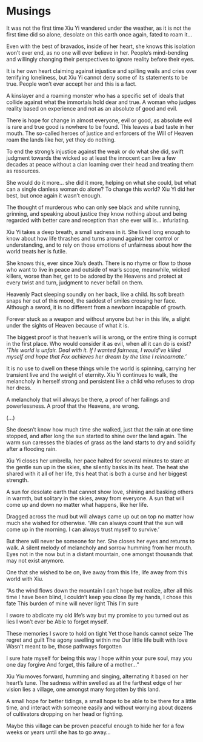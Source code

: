 # Musings

It was not the first time Xiu Yi wandered under the weather, as it is not the first time did so alone, desolate on this earth once again, fated to roam it…

Even with the best of bravados, inside of her heart, she knows this isolation won’t ever end, as no one will ever believe in her. People’s mind-bending and willingly changing their perspectives to ignore reality before their eyes.

It is her own heart claiming against injustice and spilling wails and cries over terrifying loneliness, but Xiu Yi cannot deny some of its statements to be true. People won’t ever accept her and this is a fact. 

A kinslayer and a roaming monster who has a specific set of ideals that collide against what the immortals hold dear and true. A woman who judges reality based on experience and not as an absolute of good and evil.

There is hope for change in almost everyone, evil or good, as absolute evil is rare and true good is nowhere to be found. This leaves a bad taste in her mouth. The so-called heroes of justice and enforcers of the Will of Heaven roam the lands like her, yet they do nothing.

To end the strong’s injustice against the weak or do what she did, swift judgment towards the wicked so at least the innocent can live a few decades at peace without a clan loaming over their head and treating them as resources.

She would do it more… she did it more, helping on what she could, but what can a single clanless woman do alone? To change this world? Xiu Yi did her best, but once again it wasn’t enough.

The thought of murderous who can only see black and white running, grinning, and speaking about justice they know nothing about and being regarded with better care and reception than she ever will is… infuriating.

Xiu Yi takes a deep breath, a small sadness in it. She lived long enough to know about how life thrashes and turns around against her control or understanding, and to rely on those emotions of unfairness about how the world treats her is futile.

She knows this, ever since Xiu’s death. There is no rhyme or flow to those who want to live in peace and outside of war’s scope, meanwhile, wicked killers, worse than her, get to be adored by the Heavens and protect at every twist and turn, judgment to never befall on them.

Heavenly Pact sleeping soundly on her back, like a child. Its soft breath snaps her out of this mood, the saddest of smiles crossing her face. Although a sword, it is no different from a newborn incapable of growth.

Forever stuck as a weapon and without anyone but her in this life, a slight under the sights of Heaven because of what it is. 

The biggest proof is that heaven’s will is wrong, or the entire thing is corrupt in the first place. Who would consider it as evil, when all it can do is exist? *‘This world is unfair. Deal with it. If I wanted fairness, I would’ve killed myself and hope that Fox achieves her dream by the time I reincarnate.’*

It is no use to dwell on these things while the world is spinning, carrying her transient live and the weight of eternity. Xiu Yi continues to walk, the melancholy in herself strong and persistent like a child who refuses to drop her dress.

A melancholy that will always be there, a proof of her failings and powerlessness. A proof that the Heavens, are wrong.

(...)

She doesn’t know how much time she walked, just that the rain at one time stopped, and after long the sun started to shine over the land again. The warm sun caresses the blades of grass as the land starts to dry and solidify after a flooding rain.

Xiu Yi closes her umbrella, her pace halted for several minutes to stare at the gentle sun up in the skies, she silently basks in its heat. The heat she shared with it all of her life, this heat that is both a curse and her biggest strength.

A sun for desolate earth that cannot show love, shining and basking others in warmth, but solitary in the skies, away from everyone. A sun that will come up and down no matter what happens, like her life.

Dragged across the mud but will always came up out on top no matter how much she wished for otherwise. ‘We can always count that the sun will come up in the morning. I can always trust myself to survive.’

But there will never be someone for her. She closes her eyes and returns to walk. A silent melody of melancholy and sorrow humming from her mouth. Eyes not in the now but in a distant mountain, one amongst thousands that may not exist anymore.

One that she wished to be on, live away from this life, life away from this world with Xiu. 

“As the wind flows down the mountain
I can’t hope but realize, after all this time
I have been blind, I couldn’t keep you close
By my hands, I chose this fate
This burden of mine will never light
This I’m sure

I swore to abdicate my old life’s way
but my promise to you
turned out as lies
I won’t ever be
Able to forget myself.

These memories I swore to hold on tight
Yet those hands cannot seize
The regret and guilt
The agony swelling within me 
Our little life built with love
Wasn’t meant to be, those pathways forgotten

I sure hate myself for being this way
I hope within your pure soul, may you one day forgive
And forget, this failure of a mother…”

Xiu Yiu moves forward, humming and singing, alternating it based on her heart’s tune. The sadness within swelled as at the farthest edge of her vision lies a village, one amongst many forgotten by this land.

A small hope for better tidings, a small hope to be able to be there for a little time, and interact with someone easily and without worrying about dozens of cultivators dropping on her head or fighting.

Maybe this village can be proven peaceful enough to hide her for a few weeks or years until she has to go away…